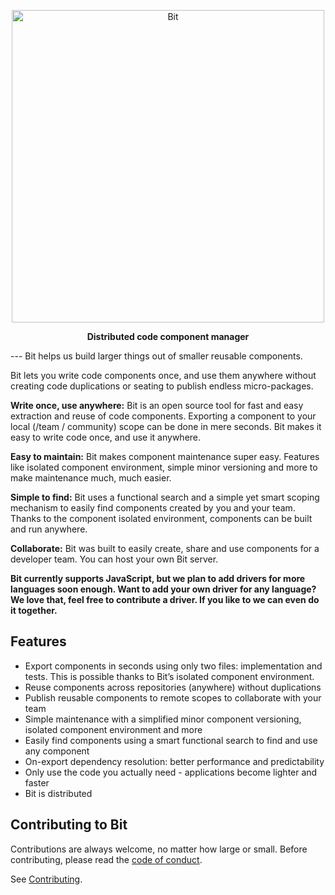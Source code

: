 <p align="center">
  <a href="https://bitsrc.io/">
    <img alt="Bit" src="https://s29.postimg.org/q9flqqoif/cover_github_1.png" width="500">
  </a>
</p>

<p align="center">
<b>Distributed code component manager</b>
</p>
---
Bit helps us build larger things out of smaller reusable components.

Bit lets you write code components once, and use them anywhere without creating code duplications or seating to publish endless micro-packages.

**Write once, use anywhere:** Bit is an open source tool for fast and easy extraction and reuse of code components. Exporting a component to your local (/team / community) scope can be done in mere seconds. Bit makes it easy to write code once, and use it anywhere. 

**Easy to maintain:** Bit makes component maintenance super easy. Features like isolated component environment, simple minor versioning and more to make maintenance much, much easier.

**Simple to find:** Bit uses a functional search and a simple yet smart scoping mechanism to easily find components created by you and your team. Thanks to the component isolated environment, components can be built and run anywhere.

**Collaborate:** Bit was built to easily create, share and use components for a developer team. You can host your own Bit server.

**Bit currently supports JavaScript, but we plan to add drivers for more languages soon enough. Want to add your own driver for any language? We love that, feel free to contribute a driver. If you like to we can even do it together.**

## Features

* Export components in seconds using only two files: implementation and tests. This is possible thanks to Bit’s isolated component environment.
* Reuse components across repositories (anywhere) without duplications
* Publish reusable components to remote scopes to collaborate with your team
* Simple maintenance with a simplified minor component versioning, isolated component environment and more
* Easily find components using a smart functional search to find and use any component 
* On-export dependency resolution: better performance and predictability 
* Only use the code you actually need - applications become lighter and faster
* Bit is distributed

## Contributing to Bit

Contributions are always welcome, no matter how large or small. Before contributing, please read the [code of conduct](CODE_OF_CONDUCT.md).

See [Contributing](CONTRIBUTING.md).

